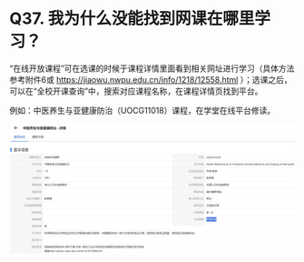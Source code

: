 # Q37. 我为什么没能找到网课在哪里学习？
“在线开放课程”可在选课的时候于课程详情里面看到相关网址进行学习（具体方法参考附件6或 https://jiaowu.nwpu.edu.cn/info/1218/12558.html ）；选课之后，可以在“全校开课查询”中，搜索对应课程名称，在课程详情页找到平台。

例如：中医养生与亚健康防治（UOCG11018）课程，在学堂在线平台修读。

![中医养生与亚健康防治（UOCG11018）课程](assets/online-course.png)